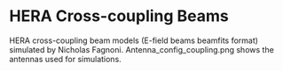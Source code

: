 # HERA Cross-coupling Beams
HERA cross-coupling beam models (E-field beams beamfits format) simulated by Nicholas Fagnoni.
Antenna_config_coupling.png shows the antennas used for simulations.
